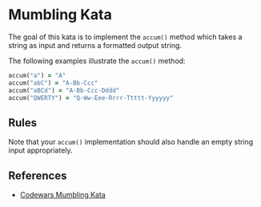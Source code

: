 # Mumbling Kata

The goal of this kata is to implement the `accum()` method which takes a string as input and returns a formatted output string.

The following examples illustrate the `accum()` method:

```ruby
accum("a") = "A"
accum("abC") = "A-Bb-Ccc"
accum("aBCd") = "A-Bb-Ccc-Dddd"
accum("QWERTY") = "Q-Ww-Eee-Rrrr-Ttttt-Yyyyyy"
```

## Rules

Note that your `accum()` implementation should also handle an empty string input appropriately.

## References

* [Codewars Mumbling Kata](https://www.codewars.com/kata/mumbling)
